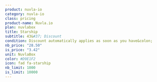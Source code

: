 ```yaml
---
product: nuvla-io
category: nuvla-io
class: pricing
product-name: Nuvla.io
plan: nuvlabox
title: Starship
subtitle: 43&#37; Discount
condition: Discount automatically applies as soon as you have&colon;
nb_price: "28.50"
is_price: "3.42"
unit: NuvlaBox
color: #D9E1F2
icon: fad fa-starship
nb_limit: 1000
is_limit: 10000
---
```

